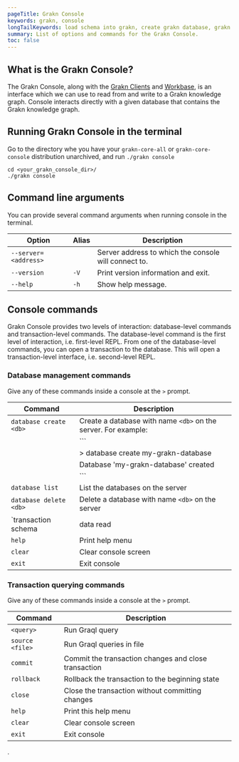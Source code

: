 ```yaml
---
pageTitle: Grakn Console
keywords: grakn, console
longTailKeywords: load schema into grakn, create grakn database, grakn console
summary: List of options and commands for the Grakn Console.
toc: false
---
```


## What is the Grakn Console?
The Grakn Console, along with the [Grakn Clients](../03-client-api/00-overview.md) and [Workbase](../07-workbase/00-overview.md), is an interface which we can use to read from and write to a Grakn knowledge graph. Console interacts directly with a given database that contains the Grakn knowledge graph.

## Running Grakn Console in the terminal

Go to the directory whe you have your `grakn-core-all` or `grakn-core-console` distribution unarchived, and run `./grakn console`
```
cd <your_grakn_console_dir>/
./grakn console
```

## Command line arguments

You can provide several command arguments when running console in the terminal.


| Option               | Alias | Description                                             |
|----------------------|-------|-------------------------------------------------------- |
| `--server=<address>` |       | Server address to which the console will connect to.    |
| `--version`          | `-V`  | Print version information and exit.                     |
| `--help`             | `-h`  | Show help message.                                      |

## Console commands

Grakn Console provides two levels of interaction: database-level commands and transaction-level commands. The database-level command is the first level of interaction, i.e. first-level REPL. From one of the database-level commands, you can open a transaction to the database. This will open a transaction-level interface, i.e. second-level REPL.

### Database management commands

Give any of these commands inside a console at the `>` prompt.

| Command                                   | Description                                                                                           |
|-------------------------------------------|-------------------------------------------------------------------------------------------------------|
| `database create <db>`                    | Create a database with name `<db>` on the server. For example:                                        |
                                            |  ```                                                                                                  |
                                            |  > database create my-grakn-database                                                                  |
                                            |  Database 'my-grakn-database' created                                                                 |
                                            |  ```                                                                                                  |
| `database list`                           | List the databases on the server                                                                      |
| `database delete <db>`                    | Delete a database with name `<db>` on the server                                                      |
| `transaction <db> schema|data read|write` | Start a transaction to database `<db>` with schema or data session, with read or write transaction    |
| `help`                                    | Print help menu                                                                                       |
| `clear`                                   | Clear console screen                                                                                  |
| `exit`                                    | Exit console                                                                                          |

### Transaction querying commands

Give any of these commands inside a console at the `>` prompt.

| Command         | Description                                             |
|-----------------|---------------------------------------------------------|
| `<query>`       | Run Graql query                                         |
| `source <file>` | Run Graql queries in file                               |
| `commit`        | Commit the transaction changes and close transaction    |
| `rollback`      | Rollback the transaction to the beginning state         |
| `close`         | Close the transaction without committing changes        |
| `help`          | Print this help menu                                    |
| `clear`         | Clear console screen                                    |
| `exit`          | Exit console                                            |

.
